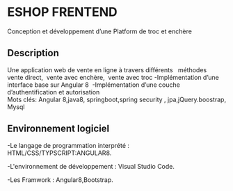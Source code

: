 # ESHOP FRENTEND

Conception et développement d’une Platform de troc et enchère 


## Description


Une application web de vente en ligne à travers différents   
méthodes  vente direct,  vente avec enchère,  vente avec troc
-Implémentation d’une interface base sur Angular 8 
-Implémentation d’une couche d’authentification et autorisation Mots clés: Angular 8,java8, springboot,spring security , jpa,jQuery.boostrap,Mysql

## Environnement logiciel

-Le langage de programmation interprété : HTML/CSS/TYPSCRIPT:ANGULAR8.

-L'environnement de développement  : Visual Studio Code.

-Les Framwork : Angular8,Bootstrap.

